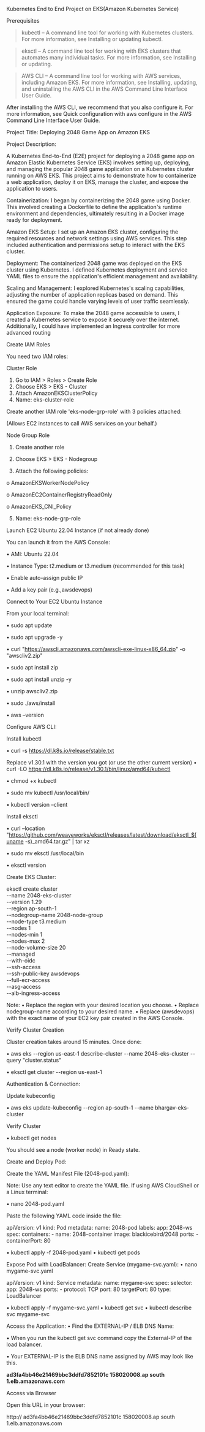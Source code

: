 Kubernetes End to End Project on EKS(Amazon Kubernetes Service)

Prerequisites

> kubectl – A command line tool for working with Kubernetes clusters. For more information, see Installing or updating kubectl.

> eksctl – A command line tool for working with EKS clusters that automates many individual tasks. For more information, see Installing or updating.

> AWS CLI – A command line tool for working with AWS services, including Amazon EKS. For more information, see Installing, updating, and uninstalling the AWS CLI in the AWS Command Line Interface User Guide.

After installing the AWS CLI, we recommend that you also configure it. For more information, see Quick configuration with aws configure in the AWS Command Line Interface User Guide.

Project Title: Deploying 2048 Game App on Amazon EKS

Project Description:

A Kubernetes End-to-End (E2E) project for deploying a 2048 game app on Amazon Elastic Kubernetes Service (EKS) involves setting up, deploying, and managing the popular 2048 game application on a Kubernetes cluster running on AWS EKS. This project aims to demonstrate how to containerize a web application, deploy it on EKS, manage the cluster, and expose the application to users.

Containerization:
I began by containerizing the 2048 game using Docker. This involved creating a Dockerfile to define the application's runtime environment and dependencies, ultimately resulting in a Docker image ready for deployment.

Amazon EKS Setup:
I set up an Amazon EKS cluster, configuring the required resources and network settings using AWS services. This step included authentication and permissions setup to interact with the EKS cluster.

Deployment:
The containerized 2048 game was deployed on the EKS cluster using Kubernetes. I defined Kubernetes deployment and service YAML files to ensure the application's efficient management and availability.

Scaling and Management:
I explored Kubernetes's scaling capabilities, adjusting the number of application replicas based on demand. This ensured the game could handle varying levels of user traffic seamlessly.

Application Exposure:
To make the 2048 game accessible to users, I created a Kubernetes service to expose it securely over the internet. Additionally, I could have implemented an Ingress controller for more advanced routing

Create IAM Roles

You need two IAM roles:

Cluster Role

1.	Go to IAM > Roles > Create Role
2.	Choose EKS > EKS - Cluster
3.	Attach AmazonEKSClusterPolicy
4.	Name: eks-cluster-role

 
Create another IAM role 'eks-node-grp-role' with 3 policies attached: 

(Allows EC2 instances to call AWS services on your behalf.)

Node Group Role

1.	Create another role
  
2.	Choose EKS > EKS - Nodegroup
  
3.	Attach the following policies:
   
o	AmazonEKSWorkerNodePolicy

o	AmazonEC2ContainerRegistryReadOnly

o	AmazonEKS_CNI_Policy

5.	Name: eks-node-grp-role

Launch EC2 Ubuntu 22.04 Instance (if not already done)

You can launch it from the AWS Console:

•	AMI: Ubuntu 22.04

•	Instance Type: t2.medium or t3.medium (recommended for this task)

•	Enable auto-assign public IP

•	Add a key pair (e.g.,awsdevops)
 
Connect to Your EC2 Ubuntu Instance

From your local terminal:

•	sudo apt update

•	sudo apt upgrade -y

•	curl "https://awscli.amazonaws.com/awscli-exe-linux-x86_64.zip" -o "awscliv2.zip"

•	sudo apt install zip

•	sudo apt install unzip -y

•	unzip awscliv2.zip

•	sudo ./aws/install

•	aws –version


Configure AWS CLI: 

Install kubectl

•	curl -s https://dl.k8s.io/release/stable.txt

Replace v1.30.1 with the version you got (or use the other current version)
•	curl -LO https://dl.k8s.io/release/v1.30.1/bin/linux/amd64/kubectl

•	chmod +x kubectl

•	sudo mv kubectl /usr/local/bin/

•	kubectl version –client

 
Install eksctl

•	curl –location "https://github.com/weaveworks/eksctl/releases/latest/download/eksctl_$(uname -s)_amd64.tar.gz" | tar xz

•	sudo mv eksctl /usr/local/bin

•	eksctl version
 
Create EKS Cluster:

eksctl create cluster \
--name 2048-eks-cluster \
--version 1.29 \
--region ap-south-1 \
--nodegroup-name 2048-node-group \
--node-type t3.medium \
--nodes 1 \
--nodes-min 1 \
--nodes-max 2 \
--node-volume-size 20 \
--managed \
--with-oidc \
--ssh-access \
--ssh-public-key awsdevops\
--full-ecr-access \
--asg-access \
--alb-ingress-access

Note:
•	Replace the region with your desired location you choose.
•	Replace nodegroup-name according to your desired name.
•	Replace (awsdevops) with the exact name of your EC2 key pair created in the AWS Console.


Verify Cluster Creation

Cluster creation takes around 15 minutes. Once done:

•	aws eks --region us-east-1 describe-cluster --name 2048-eks-cluster --query "cluster.status"
 
 
•	eksctl get cluster --region us-east-1
 
 

Authentication & Connection:

Update kubeconfig

•	aws eks update-kubeconfig --region ap-south-1 --name bhargav-eks-cluster

Verify Cluster

•	kubectl get nodes

You should see a node (worker node) in Ready state. 
 

Create and Deploy Pod:

Create the YAML Manifest File (2048-pod.yaml):

Note: Use any text editor to create the YAML file. If using AWS CloudShell or a Linux terminal:

•	nano 2048-pod.yaml

Paste the following YAML code inside the file:

apiVersion: v1
kind: Pod
metadata:
  name: 2048-pod
  labels:
    app: 2048-ws
spec:
  containers:
    - name: 2048-container
      image: blackicebird/2048
      ports:
        - containerPort: 80

 
•	kubectl apply -f 2048-pod.yaml
•	kubectl get pods
 
Expose Pod with LoadBalancer:
Create Service (mygame-svc.yaml):
•	nano mygame-svc.yaml

apiVersion: v1
kind: Service
metadata:
  name: mygame-svc
spec:
  selector:
    app: 2048-ws
  ports:
    - protocol: TCP
      port: 80
      targetPort: 80
  type: LoadBalancer
 
•	kubectl apply -f mygame-svc.yaml
•	kubectl get svc
•	kubectl describe svc mygame-svc
 
Access the Application:
•	Find the EXTERNAL-IP / ELB DNS Name:

•	When you run the kubectl get svc command copy the External-IP of the load balancer.

•	Your EXTERNAL-IP is the ELB DNS name assigned by AWS may look like this.

**ad3fa4bb46e21469bbc3ddfd7852101c 158020008.ap south 1.elb.amazonaws.com**

Access via Browser

Open this URL in your browser:

http:// ad3fa4bb46e21469bbc3ddfd7852101c 158020008.ap south 1.elb.amazonaws.com
 


